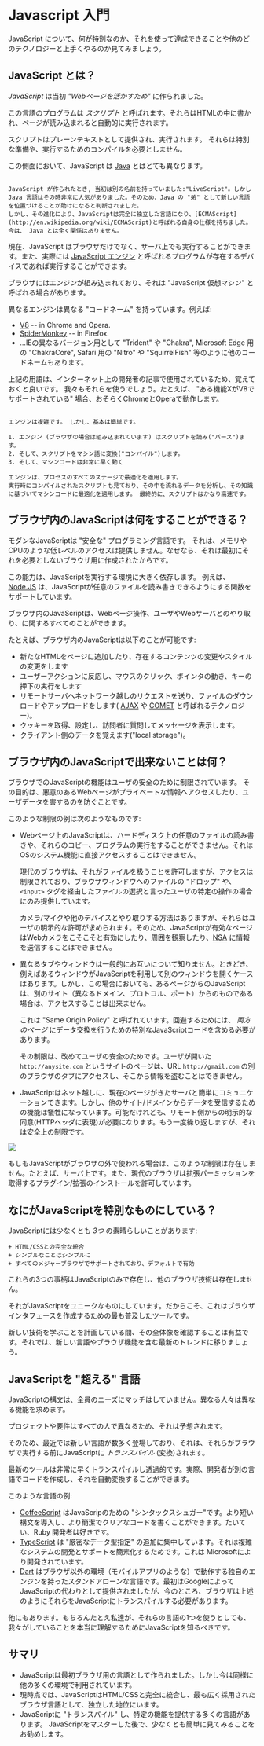 # Javascript 入門

JavaScript について、何が特別なのか、それを使って達成できることや他のどのテクノロジーと上手くやるのか見てみましょう。

## JavaScript とは？

*JavaScript* は当初 *"Webページを活かすため"* に作られました。

この言語のプログラムは *スクリプト* と呼ばれます。それらはHTMLの中に書かれ、ページが読み込まれると自動的に実行されます。

スクリプトはプレーンテキストとして提供され、実行されます。 それらは特別な準備や、実行するためのコンパイルを必要としません。

この側面において、JavaScript は [Java](http://en.wikipedia.org/wiki/Java) とはとても異なります。

```smart header="なぜ <u>Java</u>Script?"

JavaScript が作られたとき, 当初は別の名前を持っていました:"LiveScript"。しかし Java 言語はその時非常に人気がありました。そのため、Java の "弟" として新しい言語を位置づけることが助けになると判断されました。
しかし、その進化により、JavaScriptは完全に独立した言語になり、[ECMAScript](http://en.wikipedia.org/wiki/ECMAScript)と呼ばれる自身の仕様を持ちました。今は、 Java とは全く関係はありません。
```

現在、JavaScript はブラウザだけでなく、サーバ上でも実行することができます。また、実際には [JavaScript エンジン](https://en.wikipedia.org/wiki/JavaScript_engine) と呼ばれるプログラムが存在するデバイスであれば実行することができます。

ブラウザにはエンジンが組み込まれており、それは "JavaScript 仮想マシン" と呼ばれる場合があります。

異なるエンジンは異なる "コードネーム" を持っています。例えば:

- [V8](https://en.wikipedia.org/wiki/V8_(JavaScript_engine)) -- in Chrome and Opera.
- [SpiderMonkey](https://en.wikipedia.org/wiki/SpiderMonkey) -- in Firefox.
- ...IEの異なるバージョン用として "Trident" や "Chakra", Microsoft Edge 用の "ChakraCore", Safari 用の "Nitro" や "SquirrelFish" 等のように他のコードネームもあります。

上記の用語は、インターネット上の開発者の記事で使用されているため、覚えておくと良いです。 我々もそれらを使うでしょう。たとえば、 "ある機能XがV8でサポートされている" 場合、おそらくChromeとOperaで動作します。

```smart header="エンジンはどのように動く?"

エンジンは複雑です。 しかし、基本は簡単です。

1. エンジン (ブラウザの場合は組み込まれています) はスクリプトを読み("パース")ます。
2. そして、スクリプトをマシン語に変換("コンパイル")します。
3. そして、マシンコードは非常に早く動く

エンジンは、プロセスのすべてのステージで最適化を適用します。
実行時にコンパイルされたスクリプトも見ており、その中を流れるデータを分析し、その知識に基づいてマシンコードに最適化を適用します。 最終的に、スクリプトはかなり高速です。
```

## ブラウザ内のJavaScriptは何をすることができる？

モダンなJavaScriptは "安全な" プログラミング言語です。
それは、メモリやCPUのような低レベルのアクセスは提供しません。なぜなら、それは最初にそれを必要としないブラウザ用に作成されたからです。

この能力は、JavaScriptを実行する環境に大きく依存します。 例えば、[Node.JS](https://wikipedia.org/wiki/Node.js) は、JavaScriptが任意のファイルを読み書きできるようにする関数をサポートしています。

ブラウザ内のJavaScriptは、Webページ操作、ユーザやWebサーバとのやり取り、に関するすべてのことができます。

たとえば、ブラウザ内のJavaScriptは以下のことが可能です:

- 新たなHTMLをページに追加したり、存在するコンテンツの変更やスタイルの変更をします
- ユーザーアクションに反応し、マウスのクリック、ポインタの動き、キーの押下の実行をします
- リモートサーバへネットワーク越しのリクエストを送り、ファイルのダウンロードやアップロードをします( [AJAX](https://en.wikipedia.org/wiki/Ajax_(programming)) や [COMET](https://en.wikipedia.org/wiki/Comet_(programming)) と呼ばれるテクノロジー)。
- クッキーを取得、設定し、訪問者に質問してメッセージを表示します。
- クライアント側のデータを覚えます("local storage")。


## ブラウザ内のJavaScriptで出来ないことは何？

ブラウザでのJavaScriptの機能はユーザの安全のために制限されています。
その目的は、悪意のあるWebページがプライベートな情報へアクセスしたり、ユーザデータを害するのを防ぐことです。

このような制限の例は次のようなものです:

- Webページ上のJavaScriptは、ハードディスク上の任意のファイルの読み書きや、それらのコピー、プログラムの実行をすることができません。それはOSのシステム機能に直接アクセスすることはできません。

    現代のブラウザは、それがファイルを扱うことを許可しますが、アクセスは制限されており、ブラウザウィンドウへのファイルの "ドロップ" や、`<input>` タグを経由したファイルの選択と言ったユーザの特定の操作の場合にのみ提供しています。

    カメラ/マイクや他のデバイスとやり取りする方法はありますが、それらはユーザの明示的な許可が求められます。そのため、JavaScriptが有効なページはWebカメラをこそこそと有効にしたり、周囲を観察したり、[NSA](https://en.wikipedia.org/wiki/National_Security_Agency) に情報を送信することはできません。
- 異なるタブやウィンドウは一般的にお互いについて知りません。ときどき、例えばあるウィンドウがJavaScriptを利用して別のウィンドウを開くケースはあります。しかし、この場合においても、あるページからのJavaScriptは、別のサイト（異なるドメイン、プロトコル、ポート）からのものである場合は、アクセスすることは出来ません。

    これは "Same Origin Policy" と呼ばれています。回避するためには、 *両方のページ* にデータ交換を行うための特別なJavaScriptコードを含める必要があります。

    その制限は、改めてユーザの安全のためです。ユーザが開いた `http://anysite.com` というサイトのページは、URL `http://gmail.com` の別のブラウザのタブにアクセスし、そこから情報を盗むことはできません。
- JavaScriptはネット越しに、現在のページがきたサーバと簡単にコミュニケーションできます。しかし、他のサイト/ドメインからデータを受信するための機能は犠牲になっています。可能だけれども、リモート側からの明示的な同意(HTTPヘッダに表現)が必要になります。もう一度繰り返しますが、それは安全上の制限です。

![](limitations.png)

もしもJavaScriptがブラウザの外で使われる場合は、このような制限は存在しません。たとえば、サーバ上です。また、現代のブラウザは拡張パーミッションを取得するプラグイン/拡張のインストールを許可しています。

## なにがJavaScriptを特別なものにしている？

JavaScriptには少なくとも *3つ* の素晴らしいことがあります:

```比較
+ HTML/CSSとの完全な統合
+ シンプルなことはシンプルに
+ すべてのメジャーブラウザでサポートされており、デフォルトで有効
```

これらの3つの事柄はJavaScriptのみで存在し、他のブラウザ技術は存在しません。

それがJavaScriptをユニークなものにしています。だからこそ、これはブラウザインタフェースを作成するための最も普及したツールです。

新しい技術を学ぶことを計画している間、その全体像を確認することは有益です。それでは、新しい言語やブラウザ機能を含む最新のトレンドに移りましょう。


## JavaScriptを "超える" 言語

JavaScriptの構文は、全員のニーズにマッチはしていません。異なる人々は異なる機能を求めます。

プロジェクトや要件はすべての人で異なるため、それは予想されます。

そのため、最近では新しい言語が数多く登場しており、それは、それらがブラウザで実行する前にJavaScriptに *トランスパイル* (変換)されます。


最新のツールは非常に早くトランスパイルし透過的です。実際、開発者が別の言語でコードを作成し、それを自動変換することができます。

このような言語の例:

- [CoffeeScript](http://coffeescript.org/) はJavaScripのための "シンタックスシュガー"です。より短い構文を導入し、より簡潔でクリアなコードを書くことができます。たいてい、Ruby 開発者は好きです。
- [TypeScript](http://www.typescriptlang.org/) は "厳密なデータ型指定" の追加に集中しています。それは複雑なシステムの開発とサポートを簡素化するためです。これは Microsoftにより開発されています。
- [Dart](https://www.dartlang.org/) はブラウザ以外の環境（モバイルアプリのような）で動作する独自のエンジンを持ったスタンドアローンな言語です。最初はGoogleによってJavaScriptの代わりとして提供されましたが、今のところ、ブラウザは上述のようにそれらをJavaScriptにトランスパイルする必要があります。

他にもあります。もちろんたとえ私達が、それらの言語の1つを使うとしても、我々がしていることを本当に理解するためにJavaScriptを知るべきです。

## サマリ

- JavaScriptは最初ブラウザ用の言語として作られました。しかし今は同様に他の多くの環境で利用されています。
- 現時点では、JavaScriptはHTML/CSSと完全に統合し、最も広く採用されたブラウザ言語として、独立した地位にいます。
- JavaScriptに "トランスパイル" し、特定の機能を提供する多くの言語があります。 JavaScriptをマスターした後で、少なくとも簡単に見てみることをお勧めします。
